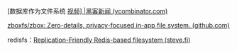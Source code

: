 [数据库作为文件系统 [视频\] |黑客新闻 (ycombinator.com)](https://news.ycombinator.com/item?id=20394088)

[zboxfs/zbox: Zero-details, privacy-focused in-app file system. (github.com)](https://github.com/zboxfs/zbox)

redisfs：[Replication-Friendly Redis-based filesystem (steve.fi)](https://steve.fi/software/redisfs/)